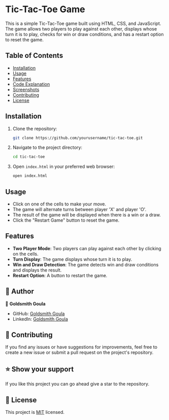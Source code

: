 # Tic-Tac-Toe Game

This is a simple Tic-Tac-Toe game built using HTML, CSS, and JavaScript. The game allows two players to play against each other, displays whose turn it is to play, checks for win or draw conditions, and has a restart option to reset the game.

## Table of Contents

- [Installation](#installation)
- [Usage](#usage)
- [Features](#features)
- [Code Explanation](#code-explanation)
- [Screenshots](#screenshots)
- [Contributing](#contributing)
- [License](#license)

## Installation

1. Clone the repository:
    ```sh
    git clone https://github.com/yourusername/tic-tac-toe.git
    ```

2. Navigate to the project directory:
    ```sh
    cd tic-tac-toe
    ```

3. Open `index.html` in your preferred web browser:
    ```sh
    open index.html
    ```

## Usage

- Click on one of the cells to make your move.
- The game will alternate turns between player 'X' and player 'O'.
- The result of the game will be displayed when there is a win or a draw.
- Click the "Restart Game" button to reset the game.

## Features

- **Two Player Mode**: Two players can play against each other by clicking on the cells.
- **Turn Display**: The game displays whose turn it is to play.
- **Win and Draw Detection**: The game detects win and draw conditions and displays the result.
- **Restart Option**: A button to restart the game.

## 👥 Author <a name="authors"></a>

👤 **Goldsmith Goula**

- GitHub: [Goldsmith Goula](https://github.com/Goldsmith-Goula)
- LinkedIn: [Goldsmith Goula](https://www.linkedin.com/in/tchouala-goula-ii-goldsmith-245313246?utm_source=share&utm_campaign=share_via&utm_content=profile&utm_medium=android_app)



## 🤝 Contributing <a name="contributing"></a>

If you find any issues or have suggestions for improvements, feel free to create a new issue or submit a pull request on the project's repository.

## ⭐️ Show your support <a name="support"></a>

If you like this project you can go ahead give a star to the repository.


## 📝 License <a name="license"></a>

This project is [MIT](./MIT.md) licensed.
